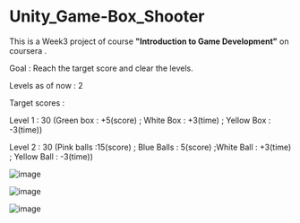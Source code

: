 # Unity_Game-Box_Shooter

This is a Week3 project of course **"Introduction to Game Development"** on coursera .

Goal : Reach the target score and clear the levels.

Levels as of now : 2

Target scores : 

Level 1 : 30 (Green box : +5(score) ; White Box : +3(time) ; Yellow Box : -3(time))

Level 2 : 30 (Pink balls :15(score) ; Blue Balls : 5(score) ;White Ball : +3(time) ; Yellow Ball : -3(time))


![image](https://user-images.githubusercontent.com/36453230/97429742-da3c0c80-193d-11eb-9528-b66dc9492d2b.png)


![image](https://user-images.githubusercontent.com/36453230/97429806-ed4edc80-193d-11eb-8b1e-1e456b3f5e0a.png)


![image](https://user-images.githubusercontent.com/36453230/97429828-f50e8100-193d-11eb-94b9-3f37ac5e00c1.png)
